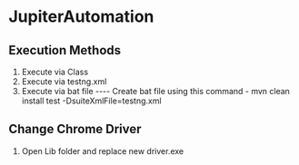 # JupiterAutomation

Execution Methods
--------------------
1. Execute via Class
2. Execute via testng.xml
3. Execute via bat file ---- Create bat file using this command - mvn clean install test -DsuiteXmlFile=testng.xml

Change Chrome Driver
--------------------
1. Open Lib folder and replace new driver.exe
 
